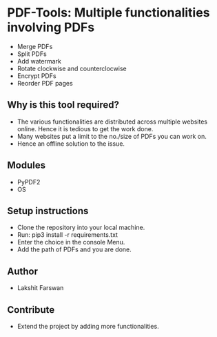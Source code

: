 # PDF-Tools: Multiple functionalities involving PDFs

- Merge PDFs
- Split PDFs
- Add watermark
- Rotate clockwise and counterclocwise
- Encrypt PDFs
- Reorder PDF pages

## Why is this tool required?

- The various functionalities are distributed across multiple websites online. Hence it is tedious to get the work done.
- Many websites put a limit to the no./size of PDFs you can work on.
- Hence an offline solution to the issue.

## Modules

- PyPDF2
- OS

## Setup instructions

- Clone the repository into your local machine.
- Run: pip3 install -r requirements.txt
- Enter the choice in the console Menu.
- Add the path of PDFs and you are done.

## Author

- Lakshit Farswan

## Contribute

- Extend the project by adding more functionalities.
